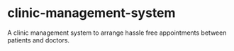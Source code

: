 # clinic-management-system
A clinic management system to arrange hassle free appointments between  patients and doctors.
